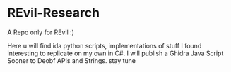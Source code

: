 # REvil-Research
A Repo only for REvil :)

Here u will find ida python scripts, implementations of stuff I found interesting to replicate on my own in C#. I will publish a Ghidra Java Script Sooner to Deobf APIs and Strings. stay tune 
